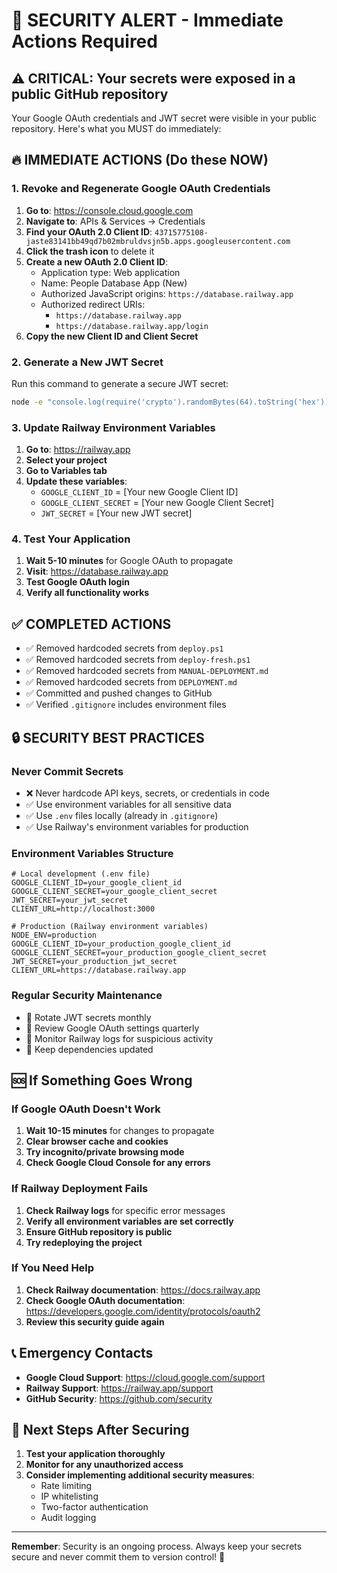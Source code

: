 # 🚨 SECURITY ALERT - Immediate Actions Required

## ⚠️ CRITICAL: Your secrets were exposed in a public GitHub repository

Your Google OAuth credentials and JWT secret were visible in your public repository. Here's what you MUST do immediately:

## 🔥 IMMEDIATE ACTIONS (Do these NOW)

### 1. Revoke and Regenerate Google OAuth Credentials
1. **Go to**: https://console.cloud.google.com
2. **Navigate to**: APIs & Services → Credentials
3. **Find your OAuth 2.0 Client ID**: `43715775108-jaste83141bb49qd7b02mbruldvsjn5b.apps.googleusercontent.com`
4. **Click the trash icon** to delete it
5. **Create a new OAuth 2.0 Client ID**:
   - Application type: Web application
   - Name: People Database App (New)
   - Authorized JavaScript origins: `https://database.railway.app`
   - Authorized redirect URIs: 
     - `https://database.railway.app`
     - `https://database.railway.app/login`
6. **Copy the new Client ID and Client Secret**

### 2. Generate a New JWT Secret
Run this command to generate a secure JWT secret:
```bash
node -e "console.log(require('crypto').randomBytes(64).toString('hex'))"
```

### 3. Update Railway Environment Variables
1. **Go to**: https://railway.app
2. **Select your project**
3. **Go to Variables tab**
4. **Update these variables**:
   - `GOOGLE_CLIENT_ID` = [Your new Google Client ID]
   - `GOOGLE_CLIENT_SECRET` = [Your new Google Client Secret]
   - `JWT_SECRET` = [Your new JWT secret]

### 4. Test Your Application
1. **Wait 5-10 minutes** for Google OAuth to propagate
2. **Visit**: https://database.railway.app
3. **Test Google OAuth login**
4. **Verify all functionality works**

## ✅ COMPLETED ACTIONS

- ✅ Removed hardcoded secrets from `deploy.ps1`
- ✅ Removed hardcoded secrets from `deploy-fresh.ps1`
- ✅ Removed hardcoded secrets from `MANUAL-DEPLOYMENT.md`
- ✅ Removed hardcoded secrets from `DEPLOYMENT.md`
- ✅ Committed and pushed changes to GitHub
- ✅ Verified `.gitignore` includes environment files

## 🔒 SECURITY BEST PRACTICES

### Never Commit Secrets
- ❌ Never hardcode API keys, secrets, or credentials in code
- ✅ Use environment variables for all sensitive data
- ✅ Use `.env` files locally (already in `.gitignore`)
- ✅ Use Railway's environment variables for production

### Environment Variables Structure
```
# Local development (.env file)
GOOGLE_CLIENT_ID=your_google_client_id
GOOGLE_CLIENT_SECRET=your_google_client_secret
JWT_SECRET=your_jwt_secret
CLIENT_URL=http://localhost:3000

# Production (Railway environment variables)
NODE_ENV=production
GOOGLE_CLIENT_ID=your_production_google_client_id
GOOGLE_CLIENT_SECRET=your_production_google_client_secret
JWT_SECRET=your_production_jwt_secret
CLIENT_URL=https://database.railway.app
```

### Regular Security Maintenance
- 🔄 Rotate JWT secrets monthly
- 🔄 Review Google OAuth settings quarterly
- 🔄 Monitor Railway logs for suspicious activity
- 🔄 Keep dependencies updated

## 🆘 If Something Goes Wrong

### If Google OAuth Doesn't Work
1. **Wait 10-15 minutes** for changes to propagate
2. **Clear browser cache and cookies**
3. **Try incognito/private browsing mode**
4. **Check Google Cloud Console for any errors**

### If Railway Deployment Fails
1. **Check Railway logs** for specific error messages
2. **Verify all environment variables are set correctly**
3. **Ensure GitHub repository is public**
4. **Try redeploying the project**

### If You Need Help
1. **Check Railway documentation**: https://docs.railway.app
2. **Check Google OAuth documentation**: https://developers.google.com/identity/protocols/oauth2
3. **Review this security guide again**

## 📞 Emergency Contacts
- **Google Cloud Support**: https://cloud.google.com/support
- **Railway Support**: https://railway.app/support
- **GitHub Security**: https://github.com/security

## 🎯 Next Steps After Securing

1. **Test your application thoroughly**
2. **Monitor for any unauthorized access**
3. **Consider implementing additional security measures**:
   - Rate limiting
   - IP whitelisting
   - Two-factor authentication
   - Audit logging

---

**Remember**: Security is an ongoing process. Always keep your secrets secure and never commit them to version control! 🔐
